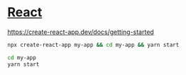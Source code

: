 # [React](https://github.com/hchiam/learning-reactjs)

<https://create-react-app.dev/docs/getting-started>

```bash
npx create-react-app my-app && cd my-app && yarn start
```

```bash
cd my-app
yarn start
```
